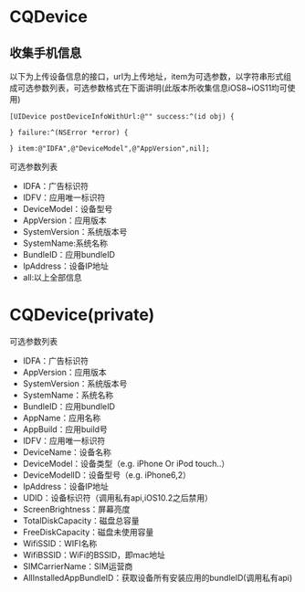# CQDevice
## 收集手机信息
以下为上传设备信息的接口，url为上传地址，item为可选参数，以字符串形式组成可选参数列表，可选参数格式在下面讲明(此版本所收集信息iOS8~iOS11均可使用)
```
[UIDevice postDeviceInfoWithUrl:@"" success:^(id obj) {

} failure:^(NSError *error) {

} item:@"IDFA",@"DeviceModel",@"AppVersion",nil];
```
可选参数列表
* IDFA：广告标识符
* IDFV：应用唯一标识符
* DeviceModel：设备型号
* AppVersion：应用版本
* SystemVersion：系统版本号
* SystemName:系统名称
* BundleID：应用bundleID
* IpAddress：设备IP地址
* all:以上全部信息

# CQDevice(private)
可选参数列表
* IDFA：广告标识符
* AppVersion：应用版本
* SystemVersion：系统版本号
* SystemName：系统名称
* BundleID：应用bundleID
* AppName：应用名称
* AppBuild：应用build号
* IDFV：应用唯一标识符
* DeviceName：设备名称
* DeviceModel：设备类型（e.g. iPhone Or iPod touch..）
* DeviceModelID：设备型号（e.g. iPhone6,2）
* IpAddress：设备IP地址
* UDID：设备标识符（调用私有api,iOS10.2之后禁用）
* ScreenBrightness：屏幕亮度
* TotalDiskCapacity：磁盘总容量
* FreeDiskCapacity：磁盘未使用容量
* WifiSSID：WIFI名称
* WifiBSSID：WiFi的BSSID，即mac地址
* SIMCarrierName：SIM运营商
* AllInstalledAppBundleID：获取设备所有安装应用的bundleID(调用私有api)


